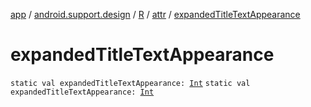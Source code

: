[app](../../../index.md) / [android.support.design](../../index.md) / [R](../index.md) / [attr](index.md) / [expandedTitleTextAppearance](.)

# expandedTitleTextAppearance

`static val expandedTitleTextAppearance: `[`Int`](https://kotlinlang.org/api/latest/jvm/stdlib/kotlin/-int/index.html)
`static val expandedTitleTextAppearance: `[`Int`](https://kotlinlang.org/api/latest/jvm/stdlib/kotlin/-int/index.html)